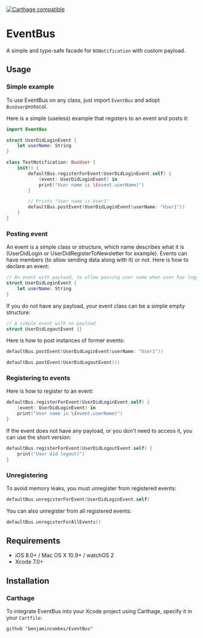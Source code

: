 [![Carthage compatible](https://img.shields.io/badge/Carthage-compatible-4BC51D.svg?style=flat)](https://github.com/Carthage/Carthage)

# EventBus
A simple and type-safe facade for ```NSNotification``` with custom payload.

## Usage

### Simple example

To use EventBus on any class, just import ```EventBus``` and adopt ```BusUser```protocol.

Here is a simple (useless) example that registers to an event and posts it:
```swift
import EventBus

struct UserDidLoginEvent {
    let userName: String
}

class TestNotification: BusUser {
    init() {
        defaultBus.registerForEvent(UserDidLoginEvent.self) {
            (event: UserDidLoginEvent) in
            print("User name is \(event.userName)")
        }

        // Prints "User name is User1"
        defaultBus.postEvent(UserDidLoginEvent(userName: "User1"))
    }
}
```

### Posting event

An event is a simple class or structure, which name describes what it is (UserDidLogin or UserDidRegisterToNewsletter for example). Events can have members (to allow sending data along with it) or not.
Here is how to declare an event:

```swift
// An event with payload, to allow passing user name when user has logged in
struct UserDidLoginEvent {
    let userName: String
}
```

If you do not have any payload, your event class can be a simple empty structure:

```swift
// A simple event with no payload
struct UserDidLogoutEvent {}
```

Here is how to post instances of former events:

```swift
defaultBus.postEvent(UserDidLoginEvent(userName: "User1"))

defaultBus.postEvent(UserDidLogoutEvent())
```

### Registering to events

Here is how to register to an event:

```swift
defaultBus.registerForEvent(UserDidLoginEvent.self) {
    (event: UserDidLoginEvent) in
    print("User name is \(event.userName)")
}
```

If the event does not have any payload, or you don't need to access it, you can use the short version:

```swift
defaultBus.registerForEvent(UserDidLogoutEvent.self) {
    print("User did logout)")
}
```

### Unregistering

To avoid memory leaks, you must unregister from registered events:

```swift
defaultBus.unregisterForEvent(UserDidLoginEvent.self)
```

You can also unregister from all registered events:
```swift
defaultBus.unregisterForAllEvents()
```

## Requirements

- iOS 8.0+ / Mac OS X 10.9+ / watchOS 2
- Xcode 7.0+

## Installation

### Carthage

To integrate EventBus into your Xcode project using Carthage, specify it in your `Cartfile`:

```ogdl
github "benjamincombes/EventBus"
```